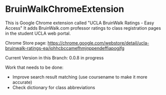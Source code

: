 # BruinWalkChromeExtension

This is Google Chrome extension called "UCLA BruinWalk Ratings - Easy Access"
It adds BruinWalk.com professor ratings to class registration pages in the student UCLA web portal.

Chrome Store page: https://chrome.google.com/webstore/detail/ucla-bruinwalk-ratings-ea/iohhcbccamefhmjnppendeffiapogjfg

Current Version in this Branch: 0.0.8 in progress

Work that needs to be done:
- Improve search result matching (use coursename to make it more accurate)
- Check dictionary for class abbreviations

